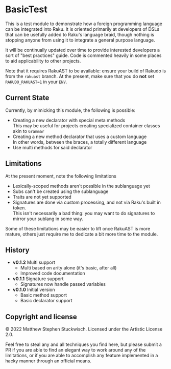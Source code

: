 # BasicTest

This is a test module to demonstrate how a foreign programming language 
can be integrated into Raku.  It is oriented primarily at developers of 
DSLs that can be usefully added to Raku's language braid, though nothing
is stopping anyone from using it to integrate a general purpose language.

It will be continually updated over time to provide interested developers
a sort of "best practices" guide.  Code is commented heavily in some places
to aid applicability to other projects.

Note that it requires RakuAST to be available: ensure your build of Rakudo
is from the `rakuast` branch.  At the present, make sure that you do **not**
set `RAKUDO_RAKUAST=1` in your `ENV`.

## Current State

Currently, by mimicking this module, the following is possible:

   * Creating a new declarator with special meta methods  
   This may be useful for projects creating specialized container classes akin to `Grammar`
   * Creating a new method declarator that uses a custom language  
   In other words, between the braces, a totally different language
   * Use multi methods for said declarator
   
## Limitations

At the present moment, note the following limitations
 
   * Lexically-scoped methods aren't possible in the sublanguage yet
   * Subs can't be created using the sublanguage
   * Traits are not yet supported
   * Signatures are done via custom processing, and not via Raku's built in token.  
   This isn't necessarily a bad thing: you may want to do signatures to mirror your sublang in some way.
   
Some of these limitations may be easier to lift once RakuAST is more mature, 
others just require me to dedicate a bit more time to the module.


## History
  * **v0.1.2** Multi support
    * Multi based on arity alone (it's basic, after all)
    * Improved code documentation
  * **v0.1.1** Signature support
    * Signatures now handle passed variables
  * **v0.1.0** Initial version
    * Basic method support
    * Basic declarator support
    
## Copyright and license
© 2022 Matthew Stephen Stuckwisch.  Licensed under the Artistic License 2.0.

Feel free to steal any and all techniques you find here, but please submit a PR if you
are able to find an elegant way to work around any of the limitations, or if you
are able to accomplish any feature implemented in a hacky manner through an official means.